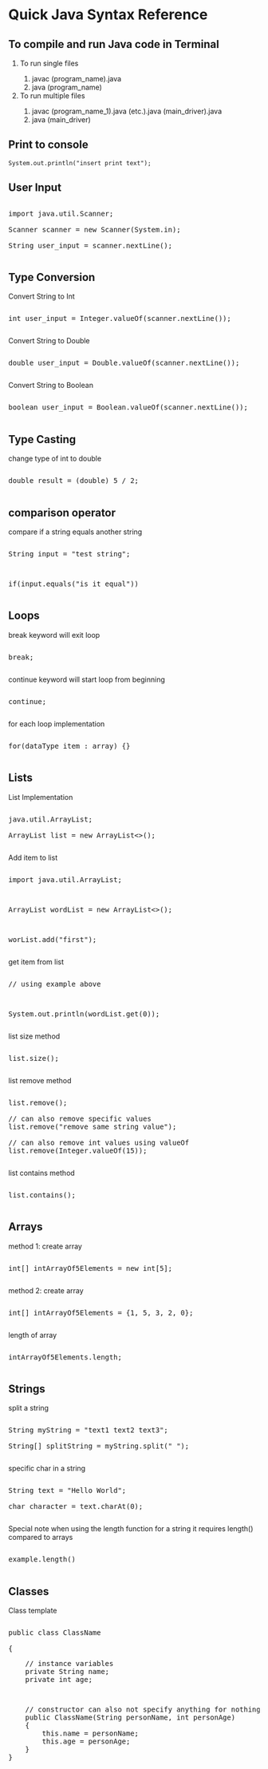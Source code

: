 <h1>Quick Java Syntax Reference</h1>
<h2>To compile and run Java code in Terminal</h2>
<ol>
	<li>To run single files</li>
	<ol type="1">
		<li>javac (program_name).java</li>
		<li>java (program_name)</li>
	</ol>
	<li>To run multiple files</li>
	<ol type="1">
		<li>javac (program_name_1).java (etc.).java (main_driver).java</li>
		<li>java (main_driver)</li>
	</ol>
</ol>

<h2>Print to console</h2>
<pre><code>System.out.println("insert print text");</code></pre>

<h2>User Input</h2>
<pre><p>import java.util.Scanner;<br/>
Scanner scanner = new Scanner(System.in);<br/>
String user_input = scanner.nextLine();
<p></pre>

<h2>Type Conversion</h2>
<p>Convert String to Int</p>
<pre><p>int user_input = Integer.valueOf(scanner.nextLine());</p></pre>
<p>Convert String to Double</p>
<pre><p>double user_input = Double.valueOf(scanner.nextLine());</p></pre>
<p>Convert String to Boolean</p>
<pre><p>boolean user_input = Boolean.valueOf(scanner.nextLine());</p></pre>

<h2>Type Casting</h2>
<p>change type of int to double</p>
<pre><p>double result = (double) 5 / 2;</p></pre>


<h2>comparison operator</h2>
<p>compare if a string equals another string</p>
<pre><p>String input = "test string";</p>
<p>if(input.equals("is it equal"))</p></pre>

<h2>Loops</h2>
<p>break keyword will exit loop</p>
<pre><p>break;</p></pre>
<p>continue keyword will start loop from beginning</p>
<pre><p>continue;</p></pre>
<p>for each loop implementation</p>
<pre><p>for(dataType item : array) {}</p></pre>

<h2>Lists</h2>
<p>List Implementation</p>
<pre><p>java.util.ArrayList;<br/>
ArrayList<String> list = new ArrayList<>();</p></pre>
<p>Add item to list</p>
<pre><p>import java.util.ArrayList;</p>
<p>ArrayList<String> wordList = new ArrayList<>();</p>
<p>worList.add("first");</p></pre>
<p>get item from list</p>
<pre><p>// using example above</p>
<p>System.out.println(wordList.get(0));</p></pre>
<p>list size method</p>
<pre><p>list.size();</p></pre>
<p>list remove method</p>
<pre><p>list.remove();<br/>
// can also remove specific values
list.remove("remove same string value");<br/>
// can also remove int values using valueOf
list.remove(Integer.valueOf(15));</p></pre>
<p>list contains method</p>
<pre><p>list.contains();</p></pre>

<h2>Arrays</h2>
<p>method 1: create array</p>
<pre><p>int[] intArrayOf5Elements = new int[5];</p></pre>
<p>method 2: create array</p>
<pre><p>int[] intArrayOf5Elements = {1, 5, 3, 2, 0};</p></pre>
<p>length of array</p>
<pre><p>intArrayOf5Elements.length;</p></pre>

<h2>Strings</h2>
<p>split a string</p>
<pre><p>String myString = "text1 text2 text3";<br/>
String[] splitString = myString.split(" ");</p></pre>
<p>specific char in a string</p>
<pre><p>String text = "Hello World";<br/>
char character = text.charAt(0);</p></pre>
<p>Special note when using the length function for a string it requires length() compared to arrays</p>
<pre><p>example.length()</p></pre>

<h2>Classes</h2>
<p>Class template</p>
<pre><p>public class ClassName<br/>
{
<p>    // instance variables
    private String name;
    private int age;
</p>    
<p>    // constructor can also not specify anything for nothing
    public ClassName(String personName, int personAge)
    {
        this.name = personName;
        this.age = personAge;
    }
}</p></pre>
